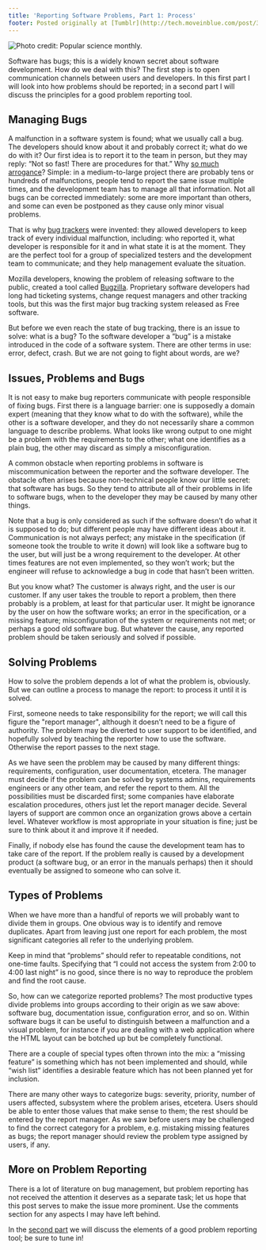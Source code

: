 ```yaml
---
title: 'Reporting Software Problems, Part 1: Process'
footer: Posted originally at [Tumblr](http://tech.moveinblue.com/post/30032508379/reporting-software-problems-part-1-process) on 2012-08-23.
---
```


![Photo credit: [Popular science monthly.](https://commons.wikimedia.org/wiki/File:PSM_V86_D566_House_undermined_by_waves.jpg)](pics/reporting-problems-part-1.jpg "House undermined by waves")

Software has bugs; this is a widely known secret about software development. How do we deal with this? The first step is to open communication channels between users and developers. In this first part I will look into how problems should be reported; in a second part I will discuss the principles for a good problem reporting tool.

## Managing Bugs

A malfunction in a software system is found; what we usually call a bug. The developers should know about it and probably correct it; what do we do with it? Our first idea is to report it to the team in person, but they may reply: “Not so fast! There are procedures for that.” Why [so much arrogance](http://dilbert.com/fast/2008-01-17/)? Simple: in a medium-to-large project there are probably tens or hundreds of malfunctions, people tend to report the same issue multiple times, and the development team has to manage all that information. Not all bugs can be corrected immediately: some are more important than others, and some can even be postponed as they cause only minor visual problems.

That is why [bug trackers](http://www.joelonsoftware.com/articles/fog0000000029.html) were invented: they allowed developers to keep track of every individual malfunction, including: who reported it, what developer is responsible for it and in what state it is at the moment. They are the perfect tool for a group of specialized testers and the development team to communicate; and they help management evaluate the situation.

Mozilla developers, knowing the problem of releasing software to the public, created a tool called [Bugzilla](http://www.bugzilla.org/). Proprietary software developers had long had ticketing systems, change request managers and other tracking tools, but this was the first major bug tracking system released as Free software.

But before we even reach the state of bug tracking, there is an issue to solve: what is a bug? To the software developer a “bug” is a mistake introduced in the code of a software system. There are other terms in use: error, defect, crash. But we are not going to fight about words, are we?

## Issues, Problems and Bugs

It is not easy to make bug reporters communicate with people responsible of fixing bugs. First there is a language barrier: one is supposedly a domain expert (meaning that they know what to do with the software), while the other is a software developer, and they do not necessarily share a common language to describe problems. What looks like wrong output to one might be a problem with the requirements to the other; what one identifies as a plain bug, the other may discard as simply a misconfiguration.

A common obstacle when reporting problems in software is miscommunication between the reporter and the software developer. The obstacle often arises because non-technical people know our little secret: that software has bugs. So they tend to attribute all of their problems in life to software bugs, when to the developer they may be caused by many other things.

Note that a bug is only considered as such if the software doesn’t do what it is supposed to do; but different people may have different ideas about it. Communication is not always perfect; any mistake in the specification (if someone took the trouble to write it down) will look like a software bug to the user, but will just be a wrong requirement to the developer. At other times features are not even implemented, so they won’t work; but the engineer will refuse to acknowledge a bug in code that hasn’t been written.

But you know what? The customer is always right, and the user is our customer. If any user takes the trouble to report a problem, then there probably is a problem, at least for that particular user. It might be ignorance by the user on how the software works; an error in the specification, or a missing feature; misconfiguration of the system or requirements not met; or perhaps a good old software bug. But whatever the cause, any reported problem should be taken seriously and solved if possible.

## Solving Problems

How to solve the problem depends a lot of what the problem is, obviously. But we can outline a process to manage the report: to process it until it is solved.

First, someone needs to take responsibility for the report; we will call this figure the "report manager", although it doesn’t need to be a figure of authority. The problem may be diverted to user support to be identified, and hopefully solved by teaching the reporter how to use the software. Otherwise the report passes to the next stage.

As we have seen the problem may be caused by many different things: requirements, configuration, user documentation, etcetera. The manager must decide if the problem can be solved by systems admins, requirements engineers or any other team, and refer the report to them. All the possibilities must be discarded first; some companies have elaborate escalation procedures, others just let the report manager decide. Several layers of support are common once an organization grows above a certain level. Whatever workflow is most appropriate in your situation is fine; just be sure to think about it and improve it if needed.

Finally, if nobody else has found the cause the development team has to take care of the report. If the problem really is caused by a development product (a software bug, or an error in the manuals perhaps) then it should eventually be assigned to someone who can solve it.

## Types of Problems

When we have more than a handful of reports we will probably want to divide them in groups. One obvious way is to identify and remove duplicates. Apart from leaving just one report for each problem, the most significant categories all refer to the underlying problem.

Keep in mind that “problems” should refer to repeatable conditions, not one-time faults. Specifying that “I could not access the system from 2:00 to 4:00 last night” is no good, since there is no way to reproduce the problem and find the root cause.

So, how can we categorize reported problems? The most productive types divide problems into groups according to their origin as we saw above: software bug, documentation issue, configuration error, and so on. Within software bugs it can be useful to distinguish between a malfunction and a visual problem, for instance if you are dealing with a web application where the HTML layout can be botched up but be completely functional.

There are a couple of special types often thrown into the mix: a “missing feature” is something which has not been implemented and should, while “wish list” identifies a desirable feature which has not been planned yet for inclusion.

There are many other ways to categorize bugs: severity, priority, number of users affected, subsystem where the problem arises, etcetera. Users should be able to enter those values that make sense to them; the rest should be entered by the report manager. As we saw before users may be challenged to find the correct category for a problem, e.g. mistaking missing features as bugs; the report manager should review the problem type assigned by users, if any.

## More on Problem Reporting

There is a lot of literature on bug management, but problem reporting has not received the attention it deserves as a separate task; let us hope that this post serves to make the issue more prominent. Use the comments section for any aspects I may have left behind.

In the [second part](reporting-problems-part-2.html) we will discuss the elements of a good problem reporting tool; be sure to tune in!


